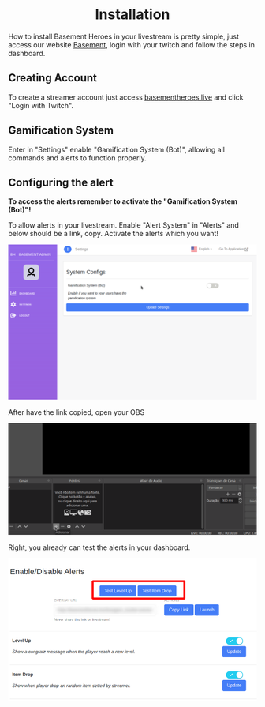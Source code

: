 <h1 align = "center"> Installation </h1>  

How to install Basement Heroes in your livestream is pretty simple, just access our website [Basement](https://basementheroes.live/), login with your twitch and follow the steps in dashboard.

## Creating Account

To create a streamer account just access [basementheroes.live](https://basementheroes.live/) and click "Login with Twitch".

## Gamification System

Enter in "Settings" enable "Gamification System (Bot)", allowing all commands and alerts to function properly. 

## Configuring the alert

**To access the alerts remember to activate the "Gamification System (Bot)"!**

To allow alerts in your livestream. Enable "Alert System" in "Alerts" and below should be a link, copy. Activate the alerts which you want!

![alert](../assets/copy_alert.gif)

After have the link copied, open your OBS

![obs](../assets/install_obs.gif)

Right, you already can test the alerts in your dashboard.

![obs](../assets/test-alert.png)